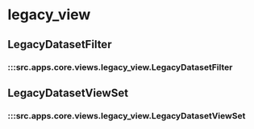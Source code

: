# legacy_view

## LegacyDatasetFilter

### :::src.apps.core.views.legacy_view.LegacyDatasetFilter

## LegacyDatasetViewSet

### :::src.apps.core.views.legacy_view.LegacyDatasetViewSet

